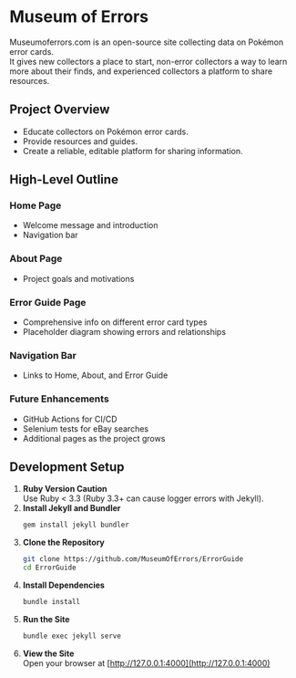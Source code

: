 # Museum of Errors

Museumoferrors.com is an open-source site collecting data on Pokémon error cards.  
It gives new collectors a place to start, non-error collectors a way to learn more about their finds, and experienced collectors a platform to share resources.

## Project Overview
- Educate collectors on Pokémon error cards.
- Provide resources and guides.
- Create a reliable, editable platform for sharing information.

## High-Level Outline
### Home Page
- Welcome message and introduction
- Navigation bar
### About Page
- Project goals and motivations
### Error Guide Page
- Comprehensive info on different error card types
- Placeholder diagram showing errors and relationships
### Navigation Bar
- Links to Home, About, and Error Guide
### Future Enhancements
- GitHub Actions for CI/CD
- Selenium tests for eBay searches
- Additional pages as the project grows

## Development Setup
1. **Ruby Version Caution**  
   Use Ruby < 3.3 (Ruby 3.3+ can cause logger errors with Jekyll).
2. **Install Jekyll and Bundler**  
   ```sh
   gem install jekyll bundler
   ```
3. **Clone the Repository**  
   ```sh
   git clone https://github.com/MuseumOfErrors/ErrorGuide
   cd ErrorGuide
   ```
4. **Install Dependencies**  
   ```sh
   bundle install
   ```
5. **Run the Site**  
   ```sh
   bundle exec jekyll serve
   ```
6. **View the Site**  
   Open your browser at [http://127.0.0.1:4000](http://127.0.0.1:4000)
